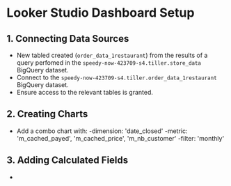 # Looker Studio Dashboard Setup

## 1. Connecting Data Sources
- New tabled created (`order_data_1restaurant`) from the results of a query perfomed in the `speedy-now-423709-s4.tiller.store_data` BigQuery dataset.
- Connect to the `speedy-now-423709-s4.tiller.order_data_1restaurant` BigQuery dataset.
- Ensure access to the relevant tables is granted.

## 2. Creating Charts
- Add a combo chart with:
  -dimension: 'date_closed'
  -metric: 'm_cached_payed', 'm_cached_price', 'm_nb_customer'
  -filter: 'monthly'

## 3. Adding Calculated Fields
- 
